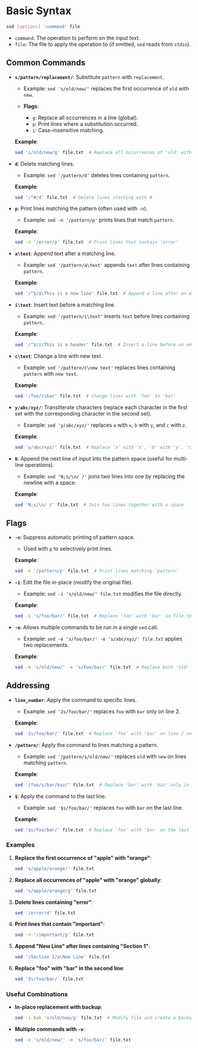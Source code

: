 # **Basic Syntax**

```bash
sed [options] 'command' file
```

* `command`: The operation to perform on the input text.
* `file`: The file to apply the operation to (if omitted, `sed` reads from `stdin`).

## **Common Commands**

* **`s/pattern/replacement/`**: Substitute `pattern` with `replacement`.

  * Example: `sed 's/old/new/'` replaces the first occurrence of `old` with `new`.
  * **Flags**:

    * `g`: Replace all occurrences in a line (global).
    * `p`: Print lines where a substitution occurred.
    * `i`: Case-insensitive matching.

  **Example**:

  ```bash
  sed 's/old/new/g' file.txt  # Replace all occurrences of 'old' with 'new'
  ```

* **`d`**: Delete matching lines.

  * Example: `sed '/pattern/d'` deletes lines containing `pattern`.

  **Example**:

  ```bash
  sed '/^#/d' file.txt  # Delete lines starting with #
  ```

* **`p`**: Print lines matching the pattern (often used with `-n`).

  * Example: `sed -n '/pattern/p'` prints lines that match `pattern`.

  **Example**:

  ```bash
  sed -n '/error/p' file.txt  # Print lines that contain 'error'
  ```

* **`a\text`**: Append text after a matching line.

  * Example: `sed '/pattern/a\text'` appends `text` after lines containing `pattern`.

  **Example**:

  ```bash
  sed '/^$/a\This is a new line' file.txt  # Append a line after an empty line
  ```

* **`i\text`**: Insert text before a matching line.

  * Example: `sed '/pattern/i\text'` inserts `text` before lines containing `pattern`.

  **Example**:

  ```bash
  sed '/^$/i\This is a header' file.txt  # Insert a line before an empty line
  ```

* **`c\text`**: Change a line with new text.

  * Example: `sed '/pattern/c\new text'` replaces lines containing `pattern` with `new text`.

  **Example**:

  ```bash
  sed '/foo/c\bar' file.txt  # Change lines with 'foo' to 'bar'
  ```

* **`y/abc/xyz/`**: Transliterate characters (replace each character in the first set with the corresponding character in the second set).

  * Example: `sed 'y/abc/xyz/'` replaces `a` with `x`, `b` with `y`, and `c` with `z`.

  **Example**:

  ```bash
  sed 'y/abc/xyz/' file.txt  # Replace 'a' with 'x', 'b' with 'y', 'c' with 'z'
  ```

* **`N`**: Append the next line of input into the pattern space (useful for multi-line operations).

  * Example: `sed 'N;s/\n/ /'` joins two lines into one by replacing the newline with a space.

  **Example**:

  ```bash
  sed 'N;s/\n/ /' file.txt  # Join two lines together with a space
  ```

## **Flags**

* **`-n`**: Suppress automatic printing of pattern space.

  * Used with `p` to selectively print lines.

  **Example**:

  ```bash
  sed -n '/pattern/p' file.txt  # Print lines matching 'pattern'
  ```

* **`-i`**: Edit the file in-place (modify the original file).

  * Example: `sed -i 's/old/new/' file.txt` modifies the file directly.

  **Example**:

  ```bash
  sed -i 's/foo/bar/' file.txt  # Replace 'foo' with 'bar' in file.txt
  ```

* **`-e`**: Allows multiple commands to be run in a single `sed` call.

  * Example: `sed -e 's/foo/bar/' -e 's/abc/xyz/' file.txt` applies two replacements.

  **Example**:

  ```bash
  sed -e 's/old/new/' -e 's/foo/bar/' file.txt  # Replace both 'old' and 'foo'
  ```

## **Addressing**

* **`line_number`**: Apply the command to specific lines.

  * Example: `sed '2s/foo/bar/'` replaces `foo` with `bar` only on line 2.

  **Example**:

  ```bash
  sed '2s/foo/bar/' file.txt  # Replace 'foo' with 'bar' on line 2 only
  ```

* **`/pattern/`**: Apply the command to lines matching a pattern.

  * Example: `sed '/pattern/s/old/new/'` replaces `old` with `new` on lines matching `pattern`.

  **Example**:

  ```bash
  sed '/foo/s/bar/baz/' file.txt  # Replace 'bar' with 'baz' only in lines containing 'foo'
  ```

* **`$`**: Apply the command to the last line.

  * Example: `sed '$s/foo/bar/'` replaces `foo` with `bar` on the last line.

  **Example**:

  ```bash
  sed '$s/foo/bar/' file.txt  # Replace 'foo' with 'bar' on the last line
  ```

### **Examples**

1. **Replace the first occurrence of "apple" with "orange"**:

   ```bash
   sed 's/apple/orange/' file.txt
   ```

2. **Replace all occurrences of "apple" with "orange" globally**:

   ```bash
   sed 's/apple/orange/g' file.txt
   ```

3. **Delete lines containing "error"**:

   ```bash
   sed '/error/d' file.txt
   ```

4. **Print lines that contain "important"**:

   ```bash
   sed -n '/important/p' file.txt
   ```

5. **Append "New Line" after lines containing "Section 1"**:

   ```bash
   sed '/Section 1/a\New Line' file.txt
   ```

6. **Replace "foo" with "bar" in the second line**:

   ```bash
   sed '2s/foo/bar/' file.txt
   ```

### **Useful Combinations**

* **In-place replacement with backup**:

  ```bash
  sed -i.bak 's/old/new/g' file.txt  # Modify file and create a backup (.bak)
  ```

* **Multiple commands with `-e`**:

  ```bash
  sed -e 's/old/new/' -e 's/foo/bar/' file.txt
  ```
